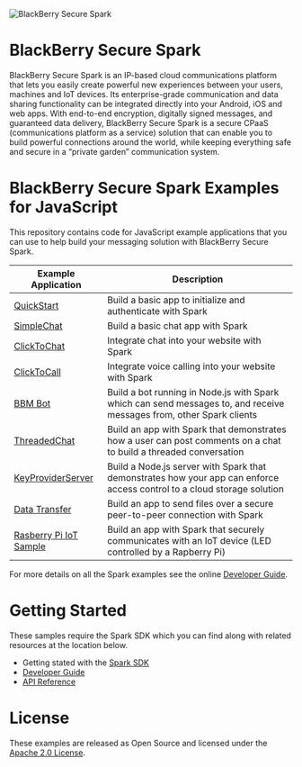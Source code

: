 ![BlackBerry Secure Spark](https://developer.blackberry.com/files/bbm-enterprise/documents/guide/resources/images/bnr-bbm-enterprise-sdk-title.png)

# BlackBerry Secure Spark
BlackBerry Secure Spark is an IP-based cloud communications platform that lets
you easily create powerful new experiences between your users, machines and IoT
devices. Its enterprise-grade communication and data sharing functionality can
be integrated directly into your Android, iOS and web apps.
With end-to-end encryption, digitally signed messages, and guaranteed data
delivery, BlackBerry Secure Spark is a secure CPaaS (communications platform as a
service) solution that can enable you to build powerful connections
around the world, while keeping everything safe and secure in a
“private garden” communication system.

# BlackBerry Secure Spark Examples for JavaScript

This repository contains code for JavaScript example applications that you can use to help build your messaging solution with BlackBerry Secure Spark.

| Example Application                      | Description                              |
| ---------------------------------------- | ---------------------------------------- |
|[QuickStart](QuickStart/README.md)|Build a basic app to initialize and authenticate with Spark|
|[SimpleChat](SimpleChat/README.md)|Build a basic chat app with Spark|
|[ClickToChat](ClickToChat/README.md)|Integrate chat into your website with Spark|
|[ClickToCall](ClickToCall/README.md)|Integrate voice calling into your website with Spark|
|[BBM Bot](Node/README.md) | Build a bot running in Node.js with Spark which can send messages to, and receive messages from, other Spark clients|
|[ThreadedChat](ThreadedChat/README.md) | Build an app with Spark that demonstrates how a user can post comments on a chat to build a threaded conversation|
|[KeyProviderServer](KeyProviderServer/README.md) | Build a Node.js server with Spark that demonstrates how your app can enforce access control to a cloud storage solution|
|[Data Transfer](DataTransfer/README.md) | Build an app to send files over a secure peer-to-peer connection with Spark |
|[Rasberry Pi IoT Sample](RaspberryPi_IoTSample/README.md) | Build an app with Spark that securely communicates with an IoT device (LED controlled by a Rapberry Pi)|

For more details on all the Spark examples see the online [Developer Guide](https://developer.blackberry.com/files/bbm-enterprise/documents/guide/html/examples.html).

# Getting Started

These samples require the Spark SDK which you can find along with related resources at the location below.
    
* Getting stated with the [Spark SDK](https://developers.blackberry.com/us/en/products/blackberry-bbm-enterprise-sdk.html)
* [Developer Guide](https://developer.blackberry.com/files/bbm-enterprise/documents/guide/html/index.html)
* [API Reference](https://developer.blackberry.com/files/bbm-enterprise/documents/guide/reference/javascript/index.html)

# License

These examples are released as Open Source and licensed under the [Apache 2.0 License](http://www.apache.org/licenses/LICENSE-2.0.html).
